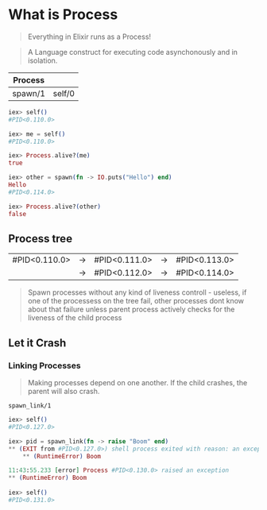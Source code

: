 # What is Process
> Everything in Elixir runs as a Process!

> A Language construct for executing code asynchonously and in isolation.

| Process ||
| :-----: | :----: |
| spawn/1 | self/0 |

```elixir
iex> self()                             
#PID<0.110.0>

iex> me = self()
#PID<0.110.0>

iex> Process.alive?(me)
true

iex> other = spawn(fn -> IO.puts("Hello") end)
Hello
#PID<0.114.0>

iex> Process.alive?(other)                    
false
```

## Process tree

||||||
| :-----------: | :-: | :-----------: |:-: |:------------: |
| #PID<0.110.0> | →   | #PID<0.111.0> |  → | #PID<0.113.0> |
|               | →   | #PID<0.112.0> |  → | #PID<0.114.0> |
> Spawn processes without any kind of liveness controll - useless, if one of the processess on the tree fail, other processes dont know about that failure unless parent process actively checks for the liveness of the child process

## Let it Crash
### Linking Processes
> Making processes depend on one another. If the child crashes, the parent will also crash.

`spawn_link/1`

```elixir
iex> self()
#PID<0.127.0>

iex> pid = spawn_link(fn -> raise "Boom" end)
** (EXIT from #PID<0.127.0>) shell process exited with reason: an exception was raised:
    ** (RuntimeError) Boom

11:43:55.233 [error] Process #PID<0.130.0> raised an exception
** (RuntimeError) Boom
 
iex> self()                                  
#PID<0.131.0>
```